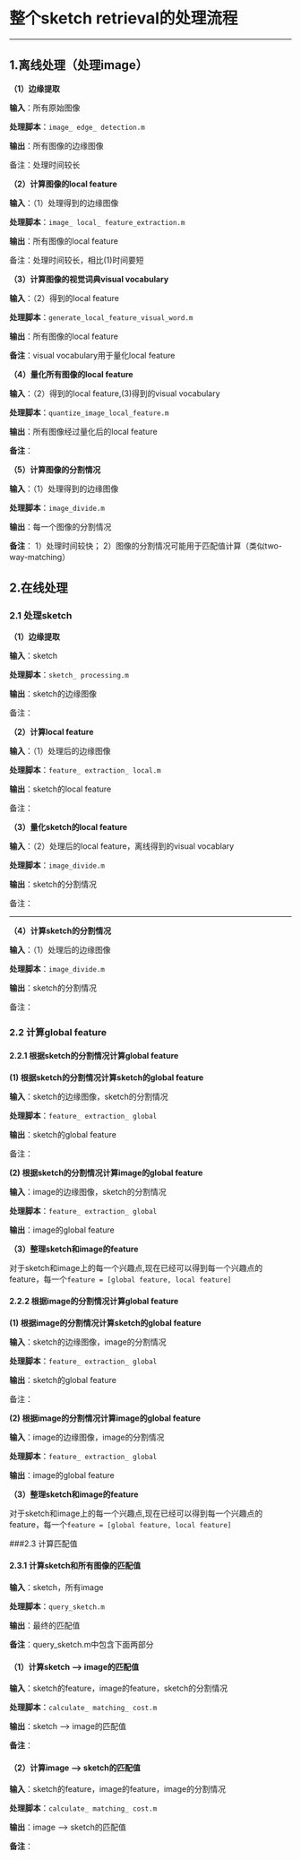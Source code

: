 
# 整个sketch retrieval的处理流程
---

## 1.离线处理（处理image）

**（1）边缘提取**

**输入**：所有原始图像

**处理脚本**：`image_ edge_ detection.m`

**输出**：所有图像的边缘图像

备注：处理时间较长


**（2）计算图像的local feature**

**输入**：（1）处理得到的边缘图像

**处理脚本**：`image_ local_ feature_extraction.m`

**输出**：所有图像的local feature

备注：处理时间较长，相比(1)时间要短


**（3）计算图像的视觉词典visual vocabulary**

**输入**：（2）得到的local feature

**处理脚本**：`generate_local_feature_visual_word.m`

**输出**：所有图像的local feature

**备注**：visual vocabulary用于量化local feature


**（4）量化所有图像的local feature**

**输入**：（2）得到的local feature,(3)得到的visual vocabulary

**处理脚本**：`quantize_image_local_feature.m`

**输出**：所有图像经过量化后的local feature

**备注**：


**（5）计算图像的分割情况**

**输入**：（1）处理得到的边缘图像

**处理脚本**：`image_divide.m`

**输出**：每一个图像的分割情况

**备注**：
1）处理时间较快；
2）图像的分割情况可能用于匹配值计算（类似two-way-matching）



## 2.在线处理

### 2.1 处理sketch

**（1）边缘提取**

**输入**：sketch

**处理脚本**：`sketch_ processing.m`

**输出**：sketch的边缘图像

备注：


**（2）计算local feature**

**输入**：（1）处理后的边缘图像

**处理脚本**：`feature_ extraction_ local.m`

**输出**：sketch的local feature

备注：


**（3）量化sketch的local feature**

**输入**：（2）处理后的local feature，离线得到的visual vocablary

**处理脚本**：`image_divide.m`

**输出**：sketch的分割情况

备注：

****
**（4）计算sketch的分割情况**

**输入**：（1）处理后的边缘图像

**处理脚本**：`image_divide.m`

**输出**：sketch的分割情况

备注：

### 2.2 计算global feature

#### 2.2.1 根据sketch的分割情况计算global feature

**(1) 根据sketch的分割情况计算sketch的global feature**

**输入**：sketch的边缘图像，sketch的分割情况

**处理脚本**：`feature_ extraction_ global`

**输出**：sketch的global feature

备注：

**(2) 根据sketch的分割情况计算image的global feature**

**输入**：image的边缘图像，sketch的分割情况

**处理脚本**：`feature_ extraction_ global`

**输出**：image的global feature

**（3）整理sketch和image的feature**

对于sketch和image上的每一个兴趣点,现在已经可以得到每一个兴趣点的feature，每一个`feature = [global feature, local feature]`

#### 2.2.2 根据image的分割情况计算global feature

**(1) 根据image的分割情况计算sketch的global feature**

**输入**：sketch的边缘图像，image的分割情况

**处理脚本**：`feature_ extraction_ global`

**输出**：sketch的global feature

备注：

**(2) 根据image的分割情况计算image的global feature**

**输入**：image的边缘图像，image的分割情况

**处理脚本**：`feature_ extraction_ global`

**输出**：image的global feature

**（3）整理sketch和image的feature**

对于sketch和image上的每一个兴趣点,现在已经可以得到每一个兴趣点的feature，每一个`feature = [global feature, local feature]`

###2.3 计算匹配值


#### 2.3.1 计算sketch和所有图像的匹配值

**输入**：sketch，所有image

**处理脚本**：`query_sketch.m`

**输出**：最终的匹配值

**备注**：query_sketch.m中包含下面两部分


#### （1）计算sketch ——> image的匹配值

**输入**：sketch的feature，image的feature，sketch的分割情况

**处理脚本**：`calculate_ matching_ cost.m`

**输出**：sketch ——> image的匹配值

**备注**：


#### （2）计算image ——> sketch的匹配值

**输入**：sketch的feature，image的feature，image的分割情况

**处理脚本**：`calculate_ matching_ cost.m`

**输出**：image ——> sketch的匹配值

**备注**：